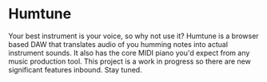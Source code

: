 # Humtune
Your best instrument is your voice, so why not use it? Humtune is a browser based DAW that translates audio of you humming notes into actual instrument sounds. It also has the core MIDI piano you'd expect from any music production tool. This project is a work in progress so there are new significant features inbound. Stay tuned.
